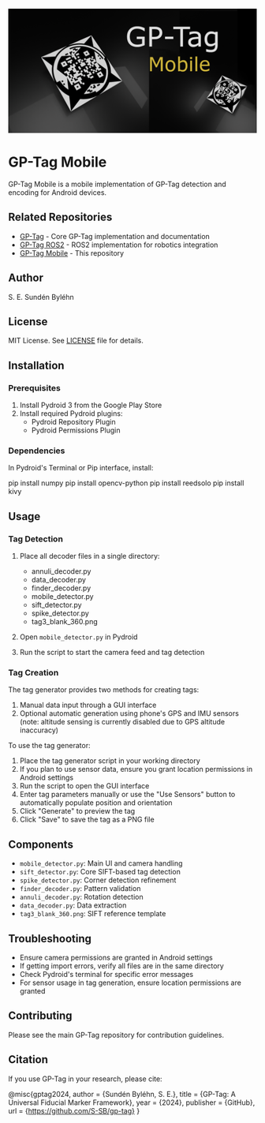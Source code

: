 ![GP-Tag Overview](docs/images/social-preview-mobile.png)

# GP-Tag Mobile

GP-Tag Mobile is a mobile implementation of GP-Tag detection and encoding for Android devices.

## Related Repositories
- [GP-Tag](https://github.com/S-SB/gp-tag) - Core GP-Tag implementation and documentation
- [GP-Tag ROS2](https://github.com/S-SB/gp-tag-ros2) - ROS2 implementation for robotics integration
- [GP-Tag Mobile](https://github.com/S-SB/gp-tag-mobile) - This repository

## Author
S. E. Sundén Byléhn

## License
MIT License. See [LICENSE](LICENSE) file for details.

## Installation

### Prerequisites
1. Install Pydroid 3 from the Google Play Store
2. Install required Pydroid plugins:
   - Pydroid Repository Plugin
   - Pydroid Permissions Plugin

### Dependencies
In Pydroid's Terminal or Pip interface, install:

pip install numpy
pip install opencv-python
pip install reedsolo
pip install kivy

## Usage

### Tag Detection
1. Place all decoder files in a single directory:
   - annuli_decoder.py
   - data_decoder.py
   - finder_decoder.py
   - mobile_detector.py
   - sift_detector.py
   - spike_detector.py
   - tag3_blank_360.png

2. Open `mobile_detector.py` in Pydroid
3. Run the script to start the camera feed and tag detection

### Tag Creation
The tag generator provides two methods for creating tags:
1. Manual data input through a GUI interface
2. Optional automatic generation using phone's GPS and IMU sensors (note: altitude sensing is currently disabled due to GPS altitude inaccuracy)

To use the tag generator:
1. Place the tag generator script in your working directory
2. If you plan to use sensor data, ensure you grant location permissions in Android settings
3. Run the script to open the GUI interface
4. Enter tag parameters manually or use the "Use Sensors" button to automatically populate position and orientation
5. Click "Generate" to preview the tag
6. Click "Save" to save the tag as a PNG file

## Components
- `mobile_detector.py`: Main UI and camera handling
- `sift_detector.py`: Core SIFT-based tag detection
- `spike_detector.py`: Corner detection refinement
- `finder_decoder.py`: Pattern validation
- `annuli_decoder.py`: Rotation detection
- `data_decoder.py`: Data extraction
- `tag3_blank_360.png`: SIFT reference template

## Troubleshooting
- Ensure camera permissions are granted in Android settings
- If getting import errors, verify all files are in the same directory
- Check Pydroid's terminal for specific error messages
- For sensor usage in tag generation, ensure location permissions are granted

## Contributing
Please see the main GP-Tag repository for contribution guidelines.

## Citation
If you use GP-Tag in your research, please cite:

@misc{gptag2024,
  author = {Sundén Byléhn, S. E.},
  title = {GP-Tag: A Universal Fiducial Marker Framework},
  year = {2024},
  publisher = {GitHub},
  url = {https://github.com/S-SB/gp-tag}
}